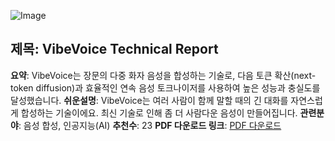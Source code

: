 ![Image](https://cdn-thumbnails.huggingface.co/social-thumbnails/papers/2508.19205.png)
## 제목: VibeVoice Technical Report
**요약**: VibeVoice는 장문의 다중 화자 음성을 합성하는 기술로, 다음 토큰 확산(next-token diffusion)과 효율적인 연속 음성 토크나이저를 사용하여 높은 성능과 충실도를 달성했습니다.
**쉬운설명**: VibeVoice는 여러 사람이 함께 말할 때의 긴 대화를 자연스럽게 합성하는 기술이에요. 최신 기술로 인해 좀 더 사람다운 음성이 만들어집니다.
**관련분야**: 음성 합성, 인공지능(AI)
**추천수**: 23
**PDF 다운로드 링크**: [PDF 다운로드](https://arxiv.org/pdf/2508.19205)